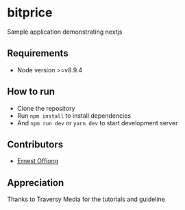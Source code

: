 # bitprice
Sample application demonstrating nextjs

## Requirements

- Node version >=v8.9.4


## How to run

- Clone the repository
- Run `npm install` to install dependencies
- And `npm run dev` or `yarn dev` to start development server

## Contributors

- [Ernest Offiong](http://gtihub.com/Ernoff)

## Appreciation

Thanks to Traversy Media for the tutorials and guideline 
